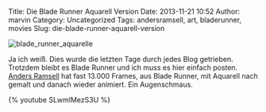 Title: Die Blade Runner Aquarell Version
Date: 2013-11-21 10:52
Author: marvin
Category: Uncategorized
Tags: andersramsell, art, bladerunner, movies
Slug: die-blade-runner-aquarell-version

![blade_runner_aquarelle]({filename}/images/blade_runner_aquarelle.jpg)

Ja ich weiß. Dies wurde die letzten Tage durch jedes Blog getrieben.
Trotzdem bleibt es Blade Runner und ich muss es hier einfach posten.
[Anders Ramsell](http://www.andersramsell.com/) hat fast 13.000 Frames,
aus Blade Runner, mit Aquarell nach gemalt und danach wieder animiert.
Ein Augenschmaus.

{% youtube SLwmlMezS3U %}

